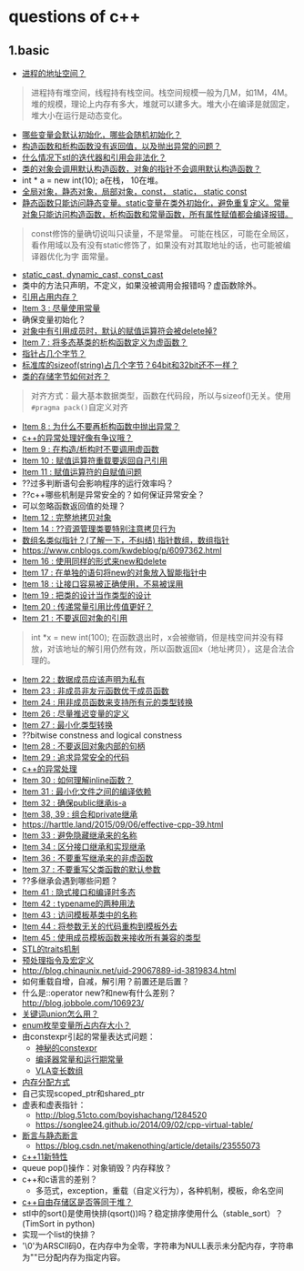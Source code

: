 # questions of c++

## 1.basic

+ [进程的地址空间？](https://harttle.land/2015/07/22/memory-segment.html)
> 进程持有堆空间，线程持有栈空间。栈空间规模一般为几M，如1M，4M。堆的规模，理论上内存有多大，堆就可以建多大。堆大小在编译是就固定， 堆大小在运行是动态变化。
+ [哪些变量会默认初始化，哪些会随机初始化？](https://harttle.land/2015/10/05/cpp-variable-init.html)
+ [构造函数和析构函数没有返回值，以及抛出异常的问题？](https://www.cnblogs.com/luxiaoxun/archive/2012/09/06/2673249.html)
+ [什么情况下stl的迭代器和引用会非法化？](https://blog.csdn.net/y1196645376/article/details/52938474)
+ [类的对象会调用默认构造函数，对象的指针不会调用默认构造函数？](https://harttle.land/2015/06/22/cpp-object-lifecycle.html)
+ int * a = new int(10); a在栈， 10在堆。
+ [全局对象，静态对象，局部对象，const， static， static const](https://blog.csdn.net/jinpeng_cumt/article/details/52723131)
+ [静态函数只能访问静态变量。static变量在类外初始化，避免重复定义。常量对象只能访问构造函数，析构函数和常量函数，所有属性赋值都会编译报错。](https://harttle.land/2015/06/24/cpp-static-and-const-member.html)
> const修饰的量确切说叫只读量，不是常量。
> 可能在栈区，可能在全局区，看作用域以及有没有static修饰了，如果没有对其取地址的话，也可能被编译器优化为字
> 面常量。
+ [static_cast, dynamic_cast, const_cast](https://www.cnblogs.com/chenyangchun/p/6795923.html)
+ 类中的方法只声明，不定义，如果没被调用会报错吗？虚函数除外。
+ [引用占用内存？](https://stackoverflow.com/questions/1179937/how-does-a-c-reference-look-memory-wise)
+ [Item 3 : 尽量使用常量](https://harttle.land/2015/07/21/effective-cpp-3.html)
+ 确保变量初始化？
+ [对象中有引用成员时，默认的赋值运算符会被delete掉?](https://harttle.land/2015/07/23/effective-cpp-5.html)
+ [Item 7 : 将多态基类的析构函数定义为虚函数？](https://harttle.land/2015/07/24/effective-cpp-7.html)
+ [指针占几个字节？](https://zhidao.baidu.com/question/505146033.html)
+ [标准库的sizeof(string)占几个字节？64bit和32bit还不一样？](https://zhidao.baidu.com/question/165120550.html)
+ [类的存储字节如何对齐？](https://harttle.land/2015/07/24/effective-cpp-7.html)
> 对齐方式：最大基本数据类型，函数在代码段，所以与sizeof()无关。使用``#pragma pack()``自定义对齐
+ [Item 8 : 为什么不要再析构函数中抛出异常？](https://harttle.land/2015/07/26/effective-cpp-8.html)
+ [c++的异常处理好像有争议哦？](https://www.zhihu.com/question/22889420)
+ [Item 9 : 在构造/析构时不要调用虚函数](https://harttle.land/tags.html#Effective-C++)
+ [Item 10 : 赋值运算符重载要返回自己引用](https://harttle.land/2015/07/28/effective-cpp-10.html)
+ [Item 11 : 赋值运算符的自赋值问题](https://harttle.land/2015/07/30/effective-cpp-11.html)
+ ??过多判断语句会影响程序的运行效率吗？
+ ??c++哪些机制是异常安全的？如何保证异常安全？
+ 可以忽略函数返回值的处理？
+ [Item 12 : 完整地拷贝对象](https://harttle.land/2015/08/01/effective-cpp-12.html)
+ [Item 14 : ??资源管理类要特别注意拷贝行为](https://harttle.land/2015/08/04/effective-cpp-14.html)
+ [数组名类似指针？(了解一下，不纠结) 指针数组，数组指针](https://www.cnblogs.com/ddx-deng/archive/2012/12/16/3755862.html)
+ <https://www.cnblogs.com/kwdeblog/p/6097362.html>
+ [Item 16 : 使用同样的形式来new和delete](https://harttle.land/2015/08/07/effective-cpp-16.html)
+ [Item 17 : 在单独的语句将new的对象放入智能指针中](https://harttle.land/2015/08/08/effective-cpp-17.html)
+ [Item 18 : 让接口容易被正确使用，不易被误用](https://harttle.land/2015/08/08/effective-cpp-17.html)
+ [Item 19 : 把类的设计当作类型的设计](https://harttle.land/2015/08/12/effective-cpp-19.html)
+ [Item 20 : 传递常量引用比传值更好？](https://harttle.land/2015/08/13/effective-cpp-20.html)
+ [Item 21 : 不要返回对象的引用](https://harttle.land/2015/08/18/effective-cpp-21.html)
> int *x = new int(100); 在函数退出时，x会被撤销，但是栈空间并没有释放，对该地址的解引用仍然有效，所以函数返回x（地址拷贝），这是合法合理的。
+ [Item 22 : 数据成员应该声明为私有](https://harttle.land/2015/08/19/effective-cpp-22.html)
+ [Item 23 : 非成员非友元函数优于成员函数](https://harttle.land/2015/08/20/effective-cpp-23.html)
+ [Item 24 : 用非成员函数来支持所有元的类型转换](https:/harttle.land/2015/08/22/effective-cpp-24.html)
+ [Item 26 : 尽量推迟变量的定义](https://harttle.land/2015/08/24/effective-cpp-26.html)
+ [Item 27 : 最小化类型转换](https://harttle.land/2015/08/25/effective-cpp-27.html)
+ ??bitwise constness and logical constness
+ [Item 28 : 不要返回对象内部的句柄](https://harttle.land/2015/08/26/effective-cpp-28.html)
+ [Item 29 : 追求异常安全的代码](https://harttle.land/2015/08/27/effective-cpp-29.html)
+ [c++的异常处理](https://blog.csdn.net/daheiantian/article/details/6530318)
+ [Item 30 : 如何理解inline函数？](https://harttle.land/2015/08/28/effective-cpp-30.html)
+ [Item 31 : 最小化文件之间的编译依赖](https://harttle.land/2015/08/29/effective-cpp-31.html)
+ [Item 32 : 确保public继承is-a](https://harttle.land/2015/08/30/effective-cpp-32.html)
+ [Item 38, 39 : 组合和private继承](https://harttle.land/2015/09/05/effective-cpp-38.html)
+ <https://harttle.land/2015/09/06/effective-cpp-39.html>
+ [Item 33 : 避免隐藏继承来的名称](https://harttle.land/2015/08/31/effective-cpp-33.html)
+ [Item 34 : 区分接口继承和实现继承](https://harttle.land/2015/09/01/effective-cpp-34.html)
+ [Item 36 : 不要重写继承来的非虚函数](https://harttle.land/2015/09/01/effective-cpp-34.html)
+ [Item 37 : 不要重写父类函数的默认参数](https://harttle.land/2015/09/01/effective-cpp-34.html)
+ ??多继承会遇到哪些问题？
+ [Item 41 : 隐式接口和编译时多态](https://harttle.land/tags.html#Effective-C++)
+ [Item 42 : typename的两种用法](https://harttle.land/2015/09/09/effective-cpp-42.html)
+ [Item 43 : 访问模板基类中的名称](https://harttle.land/2015/09/10/effective-cpp-43.html)
+ [Item 44 : 将参数无关的代码重构到模板外去](https://harttle.land/2015/09/12/effective-cpp-44.html)
+ [Item 45 : 使用成员模板函数来接收所有兼容的类型](https://harttle.land/2015/09/13/effective-cpp-45.html)
+ [STL的traits机制](https://blog.csdn.net/lihao21/article/details/55043881)
+ [预处理指令及宏定义](https://www.cnblogs.com/zi-xing/p/4550246.html)
+ <http://blog.chinaunix.net/uid-29067889-id-3819834.html>
+ 如何重载自增，自减，解引用？前置还是后置？
+ 什么是::operator new?和new有什么差别？  <http://blog.jobbole.com/106923/>
+ [关键词union怎么用？](http://zh.cppreference.com/w/cpp/language/union)
+ [enum枚举变量所占内存大小？](https://blog.csdn.net/bulebin/article/details/54388735)
+ 由constexpr引起的常量表达式问题：
  + [神秘的constexpr](https://www.cnblogs.com/wangxiaobao/p/5966394.html)
  + [编译器常量和运行期常量](https://bbs.csdn.net/topics/100054572)
  + [VLA变长数组](https://www.cnblogs.com/qingergege/p/7520565.html)
+ [内存分配方式](https://blog.csdn.net/gukesdo/article/details/6548256)
+ 自己实现scoped_ptr和shared_ptr
+ 虚表和虚表指针：  
  + <http://blog.51cto.com/boyishachang/1284520>
  + <https://songlee24.github.io/2014/09/02/cpp-virtual-table/>
+ [断言与静态断言](http://deltamaster.is-programmer.com/posts/29649.html)
  + <https://blog.csdn.net/makenothing/article/details/23555073>
+ [c++11新特性](http://blog.guoyb.com/tags/C-11/)
+ queue pop()操作：对象销毁？内存释放？
+ c++和c语言的差别？  
  + 多范式，exception，重载（自定义行为），各种机制，模板，命名空间
+ [c++自由存储区是否等同于堆？](http://www.qingpingshan.com/rjbc/cyy/35186.html)
+ stl中的sort()是使用快排(qsort())吗？稳定排序使用什么（stable_sort）？(TimSort in python)
+ 实现一个list的快排？
+ '\0'为ARSCII码0，在内存中为全零，字符串为NULL表示未分配内存，字符串为""已分配内存为指定内容。 
